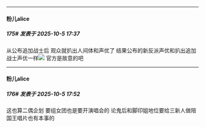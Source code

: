 ﻿
*****

####  粉儿alice  
##### 175#       发表于 2025-10-5 17:37

从公布追加战士后 观众就扒出人间体和声优了
结果公布的新反派声优和扒出追加战士声优一样<img src="https://static.stage1st.com/image/smiley/face2017/067.png" referrerpolicy="no-referrer">
官方是故意的吧


*****

####  粉儿alice  
##### 176#       发表于 2025-10-5 17:52

这也算二偶企划 要组女团也是要开演唱会的
论鬼后和脚印姐地位要给三新人做陪 国王唱片也有本事的

